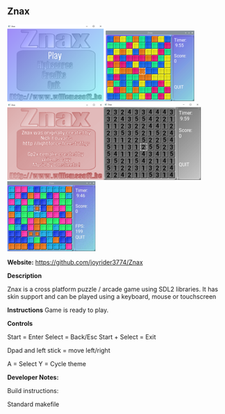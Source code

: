 
## Znax

![Znax screenshot2](https://github.com/joyrider3774/Znax/raw/master/images/znaxscreenshot2.png) ![Znax screenshot1](https://github.com/joyrider3774/Znax/raw/master/images/znaxscreenshot1.png)![Znax screenshot3](https://github.com/joyrider3774/Znax/raw/master/images/znaxscreenshot3.png)![Znax screenshot4](https://github.com/joyrider3774/Znax/raw/master/images/znaxscreenshot4.png)![Znax screenshot5](https://github.com/joyrider3774/Znax/raw/master/images/znaxscreenshot5.png)
 

**Website:**  https://github.com/joyrider3774/Znax

**Description**

Znax is a cross platform puzzle / arcade game using SDL2 libraries.
It has skin support and can be played using a keyboard, mouse or touchscreen

**Instructions** 
Game is ready to play.

**Controls**

Start = Enter
Select = Back/Esc
Start + Select = Exit

Dpad and left stick = move left/right

A = Select
Y = Cycle theme

**Developer Notes:**

Build instructions:

Standard makefile

